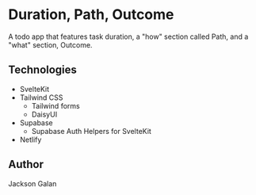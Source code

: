 # Duration, Path, Outcome

A todo app that features task duration, a "how" section called Path, and a "what" section, Outcome.

## Technologies

- SvelteKit
- Tailwind CSS
  - Tailwind forms
  - DaisyUI
- Supabase
  - Supabase Auth Helpers for SvelteKit
- Netlify

## Author

Jackson Galan
